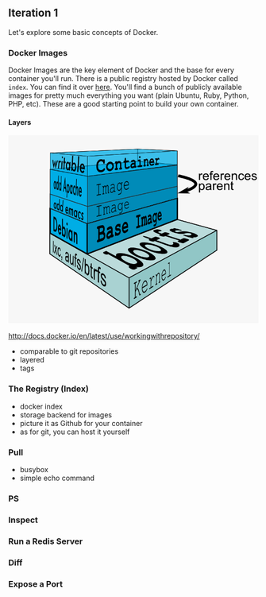 ## Iteration 1

Let's explore some basic concepts of Docker.

### Docker Images

Docker Images are the key element of Docker and the base for every container you'll run. There is a public registry hosted by Docker called ```index```. You can find it over [here](https://index.docker.io). You'll find a bunch of publicly available images for pretty much everything you want (plain Ubuntu, Ruby, Python, PHP, etc). These are a good starting point to build your own container.

#### Layers

![layered-images](../images/docker-filesystems-multilayer.png)

http://docs.docker.io/en/latest/use/workingwithrepository/
- comparable to git repositories
- layered
- tags

### The Registry (Index)

- docker index
- storage backend for images
- picture it as Github for your container
- as for git, you can host it yourself

### Pull

- busybox
- simple echo command

### PS

### Inspect

### Run a Redis Server

### Diff

### Expose a Port

